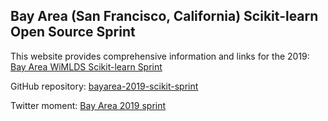 ## Bay Area (San Francisco, California) Scikit-learn Open Source Sprint

This website provides comprehensive information and links for the 2019:  [Bay Area WiMLDS Scikit-learn Sprint](https://sites.google.com/view/bay-area-wimlds-2019-sprint/home)

GitHub repository:  [bayarea-2019-scikit-sprint](https://github.com/WiMLDS/bayarea-2019-scikit-sprint)

Twitter moment:  [Bay Area 2019 sprint](https://twitter.com/i/moments/1196432895549857794)
